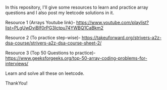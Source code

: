 In this repository, I'll give some resources to learn and practice array questions and I also post my leetcode solutions in it.

Resource 1 (Arrays Youtube link)- https://www.youtube.com/playlist?list=PLgUwDviBIf0rPG3Ictpu74YWBQ1CaBkm2

Resource 2 (To practice step-wise)- https://takeuforward.org/strivers-a2z-dsa-course/strivers-a2z-dsa-course-sheet-2/

Resource 3 (Top 50 Questions to practice)- https://www.geeksforgeeks.org/top-50-array-coding-problems-for-interviews/

Learn and solve all these on leetcode.

ThankYou!
